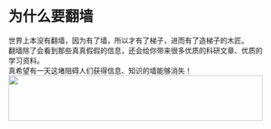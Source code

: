 # 为什么要翻墙
世界上本没有翻墙，因为有了墙，所以才有了梯子，进而有了造梯子的木匠。<br>
翻墙除了会看到那些真真假假的信息，还会给你带来很多优质的科研文章、优质的学习资料。<br>
真希望有一天这堵阻碍人们获得信息、知识的墙能够消失！
<a href="https://www.vultr.com/?ref=7295225"><img src="https://www.vultr.com/media/banner_1.png" width="100%" height="90"></a>
